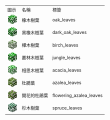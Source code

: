 <table>
	<tablebody>
		<tr>
			<td>圖示</td>
			<td>名稱</td>
			<td>標簽</td>
		</tr>
		<tr>
			<td><img src="mc_icon/decorations/leaves/oak_leaves.png"></td>
			<td>橡木樹葉</td>
			<td>oak_leaves</td>
		</tr>
		<tr>
			<td><img src="mc_icon/decorations/leaves/dark_oak_leaves.png"></td>
			<td>黑橡木樹葉</td>
			<td>dark_oak_leaves</td>
		</tr>
		<tr>
			<td><img src="mc_icon/decorations/leaves/birch_leaves.png"></td>
			<td>樺木樹葉</td>
			<td>birch_leaves</td>
		</tr>
		<tr>
			<td><img src="mc_icon/decorations/leaves/jungle_leaves.png"></td>
			<td>叢林木樹葉</td>
			<td>jungle_leaves</td>
		</tr>
		<tr>
			<td><img src="mc_icon/decorations/leaves/acacia_leaves.png"></td>
			<td>相思木樹葉</td>
			<td>acacia_leaves</td>
		</tr>
		<tr>
			<td><img src="mc_icon/decorations/leaves/azalea_leaves.png"></td>
			<td>杜鵑葉</td>
			<td>azalea_leaves</td>
		</tr>
		<tr>
			<td><img src="mc_icon/decorations/leaves/flowering_azalea_leaves.png"></td>
			<td>開花的杜鵑葉</td>
			<td>flowering_azalea_leaves</td>
		</tr>
		<tr>
			<td><img src="mc_icon/decorations/leaves/spruce_leaves.png"></td>
			<td>杉木樹葉</td>
			<td>spruce_leaves</td>
		</tr>
	</tablebody>
</table>